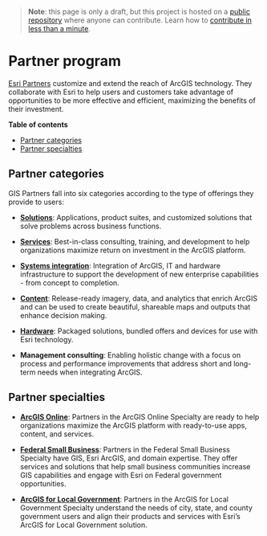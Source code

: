 > **Note**: this page is only a draft, but this project is hosted on a [public repository](https://github.com/hhkaos/awesome-arcgis) where anyone can contribute. Learn how to [contribute in less than a minute](https://github.com/hhkaos/awesome-arcgis/blob/master/CONTRIBUTING.md#contributions).

# Partner program

[Esri Partners](https://www.esri.com/en-us/about/esri-partner-network/our-partners/gis) customize and extend the reach of ArcGIS technology. They collaborate with Esri to help users and customers take advantage of opportunities to be more effective and efficient, maximizing the benefits of their investment.

<!-- START doctoc generated TOC please keep comment here to allow auto update -->
<!-- DON'T EDIT THIS SECTION, INSTEAD RE-RUN doctoc TO UPDATE -->
**Table of contents**

- [Partner categories](#partner-categories)
- [Partner specialties](#partner-specialties)

<!-- END doctoc generated TOC please keep comment here to allow auto update -->

## Partner categories

GIS Partners fall into six categories according to the type of offerings they provide to users:

* **[Solutions](http://partners.esri.com/partnerSearch)**: Applications, product suites, and customized solutions that solve problems across business functions.

* **[Services](http://partners.esri.com/partnerSearch)**: Best-in-class consulting, training, and development to help organizations maximize return on investment in the ArcGIS platform.

* **[Systems integration](http://partners.esri.com/partnerSearch)**: Integration of ArcGIS, IT and hardware infrastructure to support the development of new enterprise capabilities - from concept to completion.

* **[Content](../../../../arcgis/content/data-providers/README.md)**: Release-ready imagery, data, and analytics that enrich ArcGIS and can be used to create beautiful, shareable maps and outputs that enhance decision making.

* **[Hardware](http://partners.esri.com/PartnerSearch)**: Packaged solutions, bundled offers and devices for use with Esri technology.

* **Management consulting**: Enabling holistic change with a focus on process and performance improvements that address short and long-term needs when integrating ArcGIS.

## Partner specialties

* **[ArcGIS Online](https://assets.esri.com/content/dam/esrisites/media/pdf/ArcGIS-Online-Speciality-List-June2018.pdf)**: Partners in the ArcGIS Online Specialty are ready to help organizations maximize the ArcGIS platform with ready-to-use apps, content, and services.

* **[Federal Small Business](https://assets.esri.com/content/dam/esrisites/media/pdf/Federal-Small-Business-Specialty-List-June2018.pdf)**: Partners in the Federal Small Business Specialty have GIS, Esri ArcGIS, and domain expertise. They offer services and solutions that help small business communities increase GIS capabilities and engage with Esri on Federal government opportunities.

* **[ArcGIS for Local Government](https://assets.esri.com/content/dam/esrisites/media/pdf/ArcGIS-for-Local-Government-Specialty-List-June2018.pdf)**: Partners in the ArcGIS for Local Government Specialty understand the needs of city, state, and county government users and align their products and services with Esri’s ArcGIS for Local Government solution.
